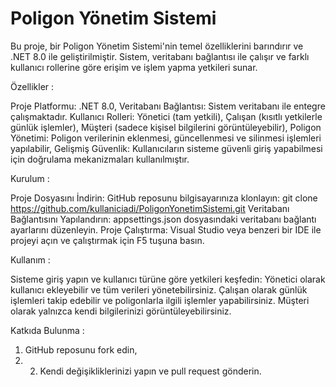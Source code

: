 # Poligon Yönetim Sistemi

Bu proje, bir Poligon Yönetim Sistemi'nin temel özelliklerini barındırır ve .NET 8.0 ile geliştirilmiştir. Sistem, veritabanı bağlantısı ile çalışır ve farklı kullanıcı rollerine göre erişim ve işlem yapma yetkileri sunar.

Özellikler :

Proje Platformu: 
.NET 8.0, Veritabanı Bağlantısı: Sistem veritabanı ile entegre çalışmaktadır.
Kullanıcı Rolleri: Yönetici (tam yetkili), Çalışan (kısıtlı yetkilerle günlük işlemler), Müşteri (sadece kişisel bilgilerini görüntüleyebilir),
Poligon Yönetimi: Poligon verilerinin eklenmesi, güncellenmesi ve silinmesi işlemleri yapılabilir, 
Gelişmiş Güvenlik: Kullanıcıların sisteme güvenli giriş yapabilmesi için doğrulama mekanizmaları kullanılmıştır.

Kurulum :

Proje Dosyasını İndirin: GitHub reposunu bilgisayarınıza klonlayın: git clone https://github.com/kullaniciadi/PoligonYonetimSistemi.git
Veritabanı Bağlantısını Yapılandırın: appsettings.json dosyasındaki veritabanı bağlantı ayarlarını düzenleyin.
Proje Çalıştırma: Visual Studio veya benzeri bir IDE ile projeyi açın ve çalıştırmak için F5 tuşuna basın.

Kullanım :

Sisteme giriş yapın ve kullanıcı türüne göre yetkileri keşfedin: Yönetici olarak kullanıcı ekleyebilir ve tüm verileri yönetebilirsiniz. Çalışan olarak günlük işlemleri takip edebilir ve poligonlarla ilgili işlemler yapabilirsiniz. Müşteri olarak yalnızca kendi bilgilerinizi görüntüleyebilirsiniz.

Katkıda Bulunma :

1) GitHub reposunu fork edin,
2) 2. Kendi değişikliklerinizi yapın ve pull request gönderin.
